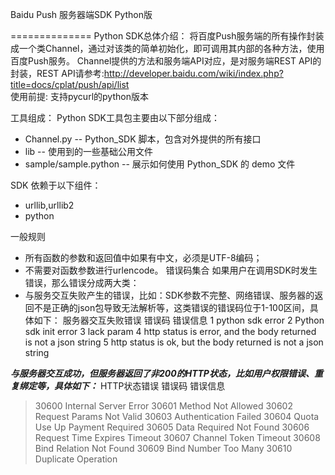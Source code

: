 Baidu Push 服务器端SDK Python版

==============
Python SDK总体介绍：
将百度Push服务端的所有操作封装成一个类Channel，通过对该类的简单初始化，即可调用其内部的各种方法，使用百度Push服务。
Channel提供的方法和服务端API对应，是对服务端REST API的封装，REST API请参考:http://developer.baidu.com/wiki/index.php?title=docs/cplat/push/api/list  
使用前提:
支持pycurl的python版本

工具组成：
Python SDK工具包主要由以下部分组成：
*	Channel.py -- Python_SDK 脚本，包含对外提供的所有接口
*	lib -- 使用到的一些基础公用文件
*	sample/sample.python -- 展示如何使用 Python_SDK 的 demo 文件

SDK 依赖于以下组件：
*	urllib,urllib2 
*	python


一般规则
*	所有函数的参数和返回值中如果有中文，必须是UTF-8编码；
*	不需要对函数参数进行urlencode。
错误码集合
如果用户在调用SDK时发生错误，那么错误分成两大类：
*	与服务交互失败产生的错误，比如：SDK参数不完整、网络错误、服务器的返回不是正确的json包导致无法解析等，这类错误的错误码位于1-100区间，具体如下：
服务器交互失败错误
错误码	错误信息
1	python sdk error
2	Python sdk init error
3	lack param
4	http status is error, and the body returned is not a json string
5	http status is ok, but the body returned is not a json string

***与服务器交互成功，但服务器返回了非200的HTTP状态，比如用户权限错误、重复绑定等，具体如下：*** 
HTTP状态错误
错误码	错误信息
>30600	Internal Server Error
>30601	Method Not Allowed
>30602	Request Params Not Valid
>30603	Authentication Failed
>30604	Quota Use Up Payment Required
>30605	Data Required Not Found
>30606	Request Time Expires Timeout
>30607	Channel Token Timeout
>30608	Bind Relation Not Found
>30609	Bind Number Too Many
>30610	Duplicate Operation
